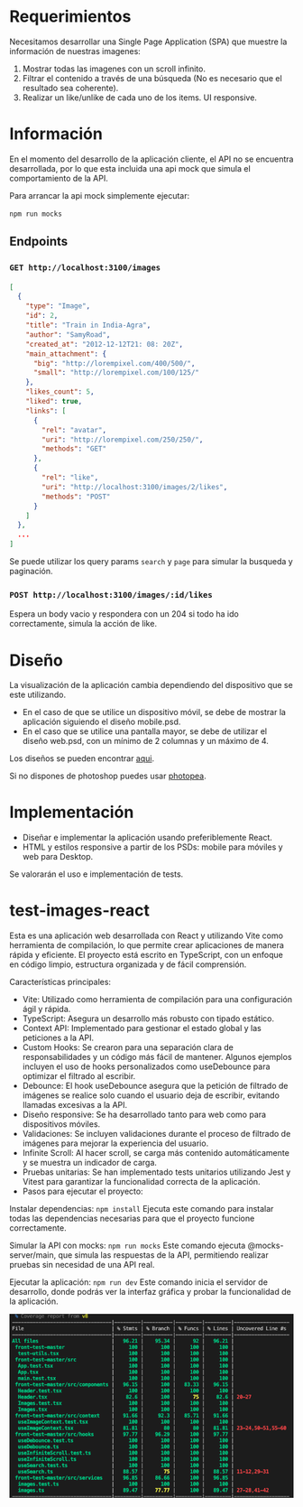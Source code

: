 # Requerimientos

Necesitamos desarrollar una Single Page Application (SPA) que muestre la información de nuestras imagenes:
  1. Mostrar todas las imagenes con un scroll infinito.
  2. Filtrar el contenido a través de una búsqueda (No es necesario que el resultado sea coherente).
  3. Realizar un like/unlike de cada uno de los items. UI responsive.

# Información

En el momento del desarrollo de la aplicación cliente, el API no se encuentra desarrollada, por
lo que esta incluida una api mock que simula el comportamiento de la API.

Para arrancar la api mock simplemente ejecutar:

`npm run mocks`

## Endpoints

### `GET http://localhost:3100/images`
```json
[
  {
    "type": "Image",
    "id": 2,
    "title": "Train in India-Agra",
    "author": "SamyRoad",
    "created_at": "2012-12-12T21: 08: 20Z",
    "main_attachment": {
      "big": "http://lorempixel.com/400/500/",
      "small": "http://lorempixel.com/100/125/"
    },
    "likes_count": 5,
    "liked": true,
    "links": [
      {
        "rel": "avatar",
        "uri": "http://lorempixel.com/250/250/",
        "methods": "GET"
      },
      {
        "rel": "like",
        "uri": "http://localhost:3100/images/2/likes",
        "methods": "POST"
      }
    ]
  },
  ...
]
```

Se puede utilizar los query params `search` y `page` para simular la busqueda y paginación.


### `POST http://localhost:3100/images/:id/likes`

Espera un body vacio y respondera con un 204 si todo ha ido correctamente, simula la acción de like.

# Diseño

La visualización de la aplicación cambia dependiendo del dispositivo que se este utilizando.
- En el caso de que se utilice un dispositivo móvil, se debe de mostrar la aplicación siguiendo el diseño mobile.psd.
- En el caso que se utilice una pantalla mayor, se debe de utilizar el diseño web.psd, con un mínimo de 2 columnas y un máximo de 4.

Los diseños se pueden encontrar [aqui](https://www.dropbox.com/sh/r1fp5nz7x046kjt/AACQdbp6bZlv2pNtCN2lTEoEa?dl=0).

Si no dispones de photoshop puedes usar [photopea](https://www.photopea.com/).

# Implementación

- Diseñar e implementar la aplicación usando preferiblemente React.
- HTML y estilos responsive a partir de los PSDs: mobile para móviles y web para Desktop.

Se valorarán el uso e implementación de tests.


# test-images-react

Esta es una aplicación web desarrollada con React y utilizando Vite como herramienta de compilación, lo que permite crear aplicaciones de manera rápida y eficiente. El proyecto está escrito en TypeScript, con un enfoque en código limpio, estructura organizada y de fácil comprensión.

Características principales:
- Vite: Utilizado como herramienta de compilación para una configuración ágil y rápida.
- TypeScript: Asegura un desarrollo más robusto con tipado estático.
- Context API: Implementado para gestionar el estado global y las peticiones a la API.
- Custom Hooks: Se crearon para una separación clara de responsabilidades y un código más fácil de mantener. Algunos ejemplos incluyen el uso de hooks personalizados como useDebounce para optimizar el filtrado al escribir.
- Debounce: El hook useDebounce asegura que la petición de filtrado de imágenes se realice solo cuando el usuario deja de escribir, evitando llamadas excesivas a la API.
- Diseño responsive: Se ha desarrollado tanto para web como para dispositivos móviles.
- Validaciones: Se incluyen validaciones durante el proceso de filtrado de imágenes para mejorar la experiencia del usuario.
- Infinite Scroll: Al hacer scroll, se carga más contenido automáticamente y se muestra un indicador de carga.
- Pruebas unitarias: Se han implementado tests unitarios utilizando Jest y Vitest para garantizar la funcionalidad correcta de la aplicación.
- Pasos para ejecutar el proyecto:

Instalar dependencias:
`npm install`
Ejecuta este comando para instalar todas las dependencias necesarias para que el proyecto funcione correctamente.

Simular la API con mocks:
`npm run mocks`
Este comando ejecuta @mocks-server/main, que simula las respuestas de la API, permitiendo realizar pruebas sin necesidad de una API real.

Ejecutar la aplicación:
`npm run dev`
Este comando inicia el servidor de desarrollo, donde podrás ver la interfaz gráfica y probar la funcionalidad de la aplicación.

![alt text](image.png)